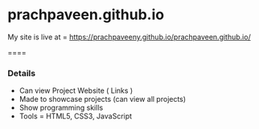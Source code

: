 # prachpaveen.github.io

My site is live at = https://prachpaveeny.github.io/prachpaveen.github.io/

====

### Details
- Can view Project Website ( Links )
- Made to showcase projects (can view all projects)
- Show programming skills
- Tools = HTML5, CSS3, JavaScript
